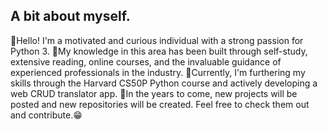   ## A bit about myself.

🦉Hello! I'm a motivated and curious individual with a strong passion for Python 3.
🌌My knowledge in this area has been built through self-study, extensive reading, online courses, and the invaluable guidance of experienced professionals in the industry.
🌃Currently, I'm furthering my skills through the Harvard CS50P Python course and actively developing a web CRUD translator app.
🌆In the years to come, new projects will be posted and new repositories will be created. Feel free to check them out and contribute.😁

